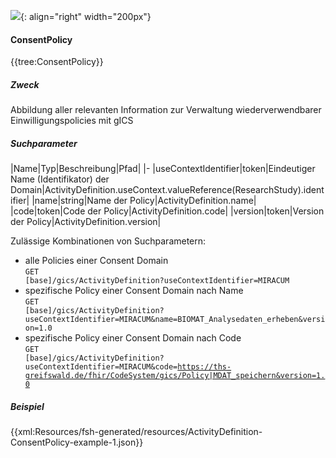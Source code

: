 ![](https://www.ths-greifswald.de/wp-content/uploads/2019/01/Design-Logo-THS-deutsch-271-padding.png){: align="right" width="200px"}
#### ConsentPolicy
{{tree:ConsentPolicy}}

##### Zweck
Abbildung aller relevanten Information zur Verwaltung wiederverwendbarer Einwilligungspolicies mit gICS

##### Suchparameter

|Name|Typ|Beschreibung|Pfad|
|-
|useContextIdentifier|token|Eindeutiger Name (Identifikator) der Domain|ActivityDefinition.useContext.valueReference(ResearchStudy).identifier|
|name|string|Name der Policy|ActivityDefinition.name|
|code|token|Code der Policy|ActivityDefinition.code|
|version|token|Version der Policy|ActivityDefinition.version|

Zulässige Kombinationen von Suchparametern:

* alle Policies einer Consent Domain<br><code>GET [base]/gics/ActivityDefinition?useContextIdentifier=MIRACUM</code>
* spezifische Policy einer Consent Domain nach Name<br><code>GET [base]/gics/ActivityDefinition?useContextIdentifier=MIRACUM&name=BIOMAT_Analysedaten_erheben&version=1.0</code>
* spezifische Policy einer Consent Domain nach Code<br><code>GET [base]/gics/ActivityDefinition?useContextIdentifier=MIRACUM&code=https://ths-greifswald.de/fhir/CodeSystem/gics/Policy|MDAT_speichern&version=1.0</code>

##### Beispiel
{{xml:Resources/fsh-generated/resources/ActivityDefinition-ConsentPolicy-example-1.json}}

